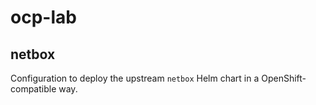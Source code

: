 # ocp-lab
## netbox
Configuration to deploy the upstream `netbox` Helm chart in a OpenShift-compatible way.